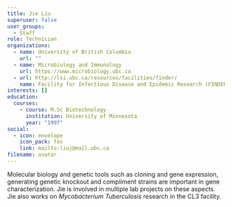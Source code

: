 ```yaml
---
title: Jie Liu
superuser: false
user_groups:
  - Staff
role: Technician
organizations:
  - name: University of British Columbia
    url: ""
  - name: Microbiology and Immunology
    url: https://www.microbiology.ubc.ca
  - url: http://lsi.ubc.ca/resources/facilities/finder/
    name: Facility for Infectious Disease and Epidemic Research (FINDER)
interests: []
education:
  courses:
    - course: M.Sc Biotechnology
      institution: University of Minnesota
      year: "1997"
social:
  - icon: envelope
    icon_pack: fas
    link: mailto:liuj@mail.ubc.ca
filename: avatar
---
```

Molecular biology and genetic tools such as cloning and gene expression, generating genetic knockout and compliment strains are important in gene characterization. Jie is involved in multiple lab projects on these aspects. Jie also works on *Mycobacterium Tuberculosis* research in the CL3 facility.
